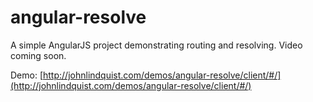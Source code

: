 angular-resolve
===============

A simple AngularJS project demonstrating routing and resolving. Video coming soon.

Demo: [http://johnlindquist.com/demos/angular-resolve/client/#/](http://johnlindquist.com/demos/angular-resolve/client/#/)